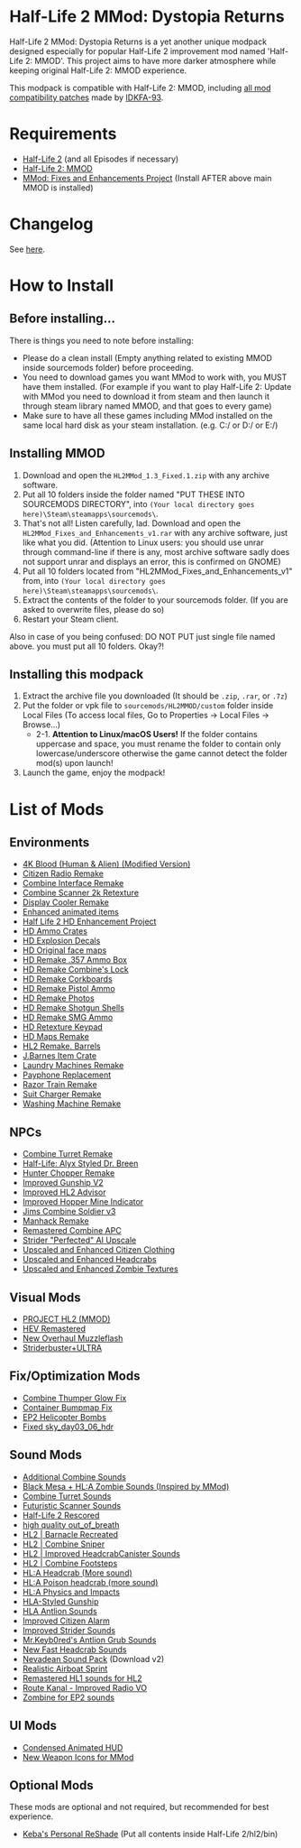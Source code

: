 # Half-Life 2 MMod: Dystopia Returns
Half-Life 2 MMod: Dystopia Returns is a yet another unique modpack designed especially for popular Half-Life 2 improvement mod named 'Half-Life 2: MMOD'. This project aims to have more darker atmosphere while keeping original Half-Life 2: MMOD experience.

This modpack is compatible with Half-Life 2: MMOD, including [all mod compatibility patches](https://www.moddb.com/members/idkfa-93/addons?filter=t&kw=&category=102&licence=&timeframe=) made by [IDKFA-93](https://www.moddb.com/members/idkfa-93).

# Requirements
* [Half-Life 2](https://store.steampowered.com/app/220/HalfLife_2/) (and all Episodes if necessary)
* [Half-Life 2: MMOD](https://www.moddb.com/mods/hl2-ep2-enhased-mod)
* [MMod: Fixes and Enhancements Project](https://www.moddb.com/mods/hl2-ep2-enhased-mod/addons/mmod-fixes-and-enhancements-project) (Install AFTER above main MMOD is installed)

# Changelog
See [here](https://github.com/MysticMoonlight/EnhancedMod/releases).

# How to Install
## Before installing...
There is things you need to note before installing:
* Please do a clean install (Empty anything related to existing MMOD inside sourcemods folder) before proceeding.
* You need to download games you want MMod to work with, you MUST have them installed. (For example if you want to play Half-Life 2: Update with MMod you need to download it from steam and then launch it through steam library named MMOD, and that goes to every game)
* Make sure to have all these games including MMod installed on the same local hard disk as your steam installation. (e.g. C:/ or D:/ or E:/)

## Installing MMOD
1. Download and open the `HL2MMod_1.3_Fixed.1.zip` with any archive software.
2. Put all 10 folders inside the folder named "PUT THESE INTO SOURCEMODS DIRECTORY", into `(Your local directory goes here)\Steam\steamapps\sourcemods\`.
3. That's not all! Listen carefully, lad. Download and open the `HL2MMod_Fixes_and_Enhancements_v1.rar` with any archive software, just like what you did. (Attention to Linux users: you should use unrar through command-line if there is any, most archive software sadly does not support unrar and displays an error, this is confirmed on GNOME)
1. Put all 10 folders located from "HL2MMod_Fixes_and_Enhancements_v1" from, into `(Your local directory goes here)\Steam\steamapps\sourcemods\`.
2. Extract the contents of the folder to your sourcemods folder. (If you are asked to overwrite files, please do so)
3. Restart your Steam client.

Also in case of you being confused: DO NOT PUT just single file named above. you must put all 10 folders. Okay?!

## Installing this modpack
1. Extract the archive file you downloaded (It should be `.zip`, `.rar`, or `.7z`)
2. Put the folder or vpk file to `sourcemods/HL2MMOD/custom` folder inside Local Files (To access local files, Go to Properties -> Local Files -> Browse...)
	* 2-1. **Attention to Linux/macOS Users!** If the folder contains uppercase and space, you must rename the folder to contain only lowercase/underscore otherwise the game cannot detect the folder mod(s) upon launch!
3. Launch the game, enjoy the modpack!

# List of Mods
## Environments
* [4K Blood (Human & Alien) (Modified Version)](https://gamebanana.com/mods/11369)
* [Citizen Radio Remake](https://gamebanana.com/mods/348653)
* [Combine Interface Remake](https://gamebanana.com/mods/303851)
* [Combine Scanner 2k Retexture](https://gamebanana.com/mods/182459)
* [Display Cooler Remake](https://gamebanana.com/mods/288868)
* [Enhanced animated items](https://gamebanana.com/mods/314658)
* [Half Life 2 HD Enhancement Project](https://gamebanana.com/mods/6650)
* [HD Ammo Crates](https://gamebanana.com/mods/182723)
* [HD Explosion Decals](https://gamebanana.com/mods/11355)
* [HD Original face maps](https://gamebanana.com/mods/352271)
* [HD Remake .357 Ammo Box](https://gamebanana.com/mods/182759)
* [HD Remake Combine's Lock](https://gamebanana.com/mods/183151)
* [HD Remake Corkboards](https://gamebanana.com/mods/182795)
* [HD Remake Pistol Ammo](https://gamebanana.com/mods/182764)
* [HD Remake Photos](https://gamebanana.com/mods/182790)
* [HD Remake Shotgun Shells](https://gamebanana.com/mods/182763)
* [HD Remake SMG Ammo](https://gamebanana.com/mods/182762)
* [HD Retexture Keypad](https://gamebanana.com/mods/182514)
* [HD Maps Remake](https://gamebanana.com/mods/6649)
* [HL2 Remake. Barrels](https://gamebanana.com/mods/182561)
* [J.Barnes Item Crate](https://gamebanana.com/mods/182716)
* [Laundry Machines Remake](https://gamebanana.com/mods/182498)
* [Payphone Replacement](https://gamebanana.com/mods/182510)
* [Razor Train Remake](https://gamebanana.com/mods/301708)
* [Suit Charger Remake](https://gamebanana.com/mods/300619)
* [Washing Machine Remake](https://gamebanana.com/mods/347118)

## NPCs
* [Combine Turret Remake](https://gamebanana.com/mods/182474)
* [Half-Life: Alyx Styled Dr. Breen](https://gamebanana.com/mods/386600)
* [Hunter Chopper Remake](https://gamebanana.com/mods/183090)
* [Improved Gunship V2](https://gamebanana.com/mods/183101)
* [Improved HL2 Advisor](https://gamebanana.com/mods/344166)
* [Improved Hopper Mine Indicator](https://gamebanana.com/mods/182458)
* [Jims Combine Soldier v3](https://gamebanana.com/mods/183075)
* [Manhack Remake](https://gamebanana.com/mods/182473)
* [Remastered Combine APC](https://gamebanana.com/mods/183094)
* [Strider "Perfected" AI Upscale](https://gamebanana.com/mods/182398)
* [Upscaled and Enhanced Citizen Clothing](https://gamebanana.com/mods/182211)
* [Upscaled and Enhanced Headcrabs](https://gamebanana.com/mods/182428)
* [Upscaled and Enhanced Zombie Textures](https://gamebanana.com/mods/182295)

## Visual Mods
* [PROJECT HL2 (MMOD)](https://www.moddb.com/mods/hl2-ep2-enhased-mod/addons/project-hl2-mmod)
* [HEV Remastered](https://gamebanana.com/mods/182098)
* [New Overhaul Muzzleflash](https://gamebanana.com/mods/378298)
* [Striderbuster+ULTRA](https://gamebanana.com/mods/11350)

## Fix/Optimization Mods
* [Combine Thumper Glow Fix](https://gamebanana.com/mods/312579)
* [Container Bumpmap Fix](https://gamebanana.com/mods/182534)
* [EP2 Helicopter Bombs](https://gamebanana.com/mods/182461)
* [Fixed sky_day03_06_hdr](https://gamebanana.com/mods/345165)

## Sound Mods
* [Additional Combine Sounds](https://gamebanana.com/sounds/44814)
* [Black Mesa + HL:A Zombie Sounds (Inspired by MMod)](https://gamebanana.com/sounds/55592)
* [Combine Turret Sounds](https://gamebanana.com/sounds/55827)
* [Futuristic Scanner Sounds](https://gamebanana.com/sounds/46998)
* [Half-Life 2 Rescored](https://gamebanana.com/sounds/59810)
* [high quality out_of_breath](https://gamebanana.com/sounds/46242)
* [HL2 | Barnacle Recreated](https://gamebanana.com/sounds/34086)
* [HL2 | Combine Sniper](https://gamebanana.com/sounds/34087)
* [HL2 | Improved HeadcrabCanister Sounds](https://gamebanana.com/sounds/27458)
* [HL2 | Combine Footsteps](https://gamebanana.com/sounds/21642)
* [HL:A Headcrab (More sound)](https://gamebanana.com/sounds/57508)
* [HL:A Poison headcrab (more sound)](https://gamebanana.com/sounds/59427)
* [HL:A Physics and Impacts](https://gamebanana.com/sounds/47122)
* [HLA-Styled Gunship](https://gamebanana.com/sounds/51363)
* [HLA Antlion Sounds](https://gamebanana.com/sounds/47132)
* [Improved Citizen Alarm](https://gamebanana.com/sounds/35153)
* [Improved Strider Sounds](https://gamebanana.com/sounds/32587)
* [Mr.Keyb0red's Antlion Grub Sounds](https://gamebanana.com/sounds/35464)
* [New Fast Headcrab Sounds](https://gamebanana.com/sounds/33586)
* [Nevadean Sound Pack](https://gamebanana.com/sounds/download/55064#FileInfo_734620) (Download v2)
* [Realistic Airboat Sprint](https://gamebanana.com/sounds/22688)
* [Remastered HL1 sounds for HL2](https://gamebanana.com/sounds/60511)
* [Route Kanal - Improved Radio VO](https://gamebanana.com/sounds/56697)
* [Zombine for EP2 sounds](https://gamebanana.com/sounds/57448)

## UI Mods
* [Condensed Animated HUD](https://gamebanana.com/mods/24158)
* [New Weapon Icons for MMod](https://gamebanana.com/mods/30572)

## Optional Mods
These mods are optional and not required, but recommended for best experience.

* [Keba's Personal ReShade](https://gamebanana.com/mods/11385) (Put all contents inside Half-Life 2/hl2/bin)